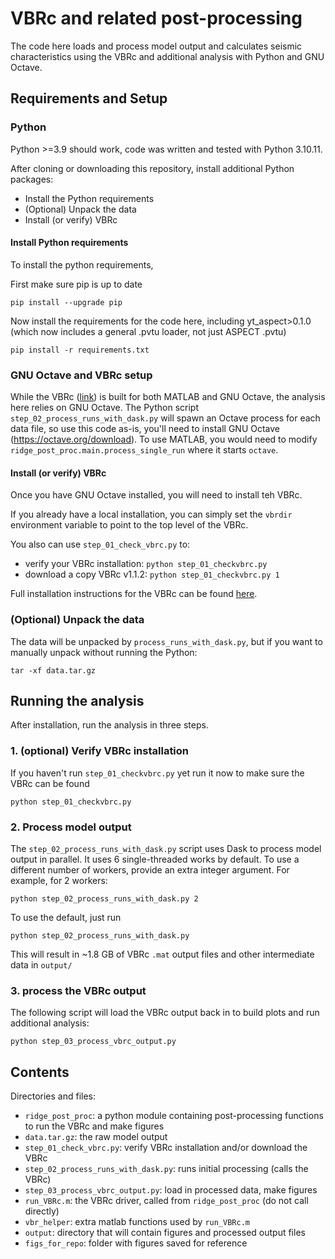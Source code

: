 # VBRc and related post-processing

The code here loads and process model output and calculates seismic characteristics 
using the VBRc and additional analysis with Python and GNU Octave.

## Requirements and Setup 

### Python 

Python >=3.9 should work, code was written and tested with Python 3.10.11. 

After cloning or downloading this repository, install additional Python packages: 

* Install the Python requirements
* (Optional) Unpack the data 
* Install (or verify) VBRc  

#### Install Python requirements 

To install the python requirements, 

First make sure pip is up to date

```shell
pip install --upgrade pip
```

Now install the requirements for the code here, including yt_aspect>0.1.0 (which now includes a general .pvtu loader, not just ASPECT .pvtu)

```shell
pip install -r requirements.txt
```

### GNU Octave and VBRc setup 

While the VBRc ([link](https://vbr-calc.github.io/vbr)) is built for both MATLAB
and GNU Octave, the analysis here relies on GNU Octave. The Python script 
`step_02_process_runs_with_dask.py` will spawn an Octave process for each data file, 
so use this code as-is, you'll need to install GNU Octave 
(https://octave.org/download). To use MATLAB, you would need to modify 
`ridge_post_proc.main.process_single_run` where it starts `octave`. 

#### Install (or verify) VBRc

Once you have GNU Octave installed,  you will need to install teh VBRc. 

If you already have a local installation, you can simply set 
the  `vbrdir` environment variable to point to the top level of the VBRc. 

You also can use `step_01_check_vbrc.py` to: 
* verify your VBRc installation: `python step_01_checkvbrc.py`
* download a copy VBRc v1.1.2: `python step_01_checkvbrc.py 1`

Full installation instructions for the VBRc can be found [here](https://vbr-calc.github.io/vbr/gettingstarted/installation/).

### (Optional) Unpack the data 

The data will be unpacked by `process_runs_with_dask.py`, but if you want to manually unpack without running the 
Python: 

```shell
tar -xf data.tar.gz
```

## Running the analysis 

After installation, run the analysis in three steps.

### 1. (optional) Verify VBRc installation

If you haven't run `step_01_checkvbrc.py` yet run it now to make sure the VBRc can be found 

```shell
python step_01_checkvbrc.py
```

### 2. Process model output 

The `step_02_process_runs_with_dask.py` script uses Dask to process model output in parallel. It 
uses 6 single-threaded works by default. To use a different number of workers, provide an extra 
integer argument. For example, for 2 workers:

```shell
python step_02_process_runs_with_dask.py 2
```

To use the default, just run 

```shell
python step_02_process_runs_with_dask.py
```

This will result in ~1.8 GB of VBRc `.mat` output files and other intermediate data in `output/` 

### 3. process the VBRc output 

The following script will load the VBRc output back in to build plots and run 
additional analysis: 

```shell 
python step_03_process_vbrc_output.py
```

## Contents 

Directories and files: 

* `ridge_post_proc`: a python module containing post-processing functions to run the VBRc and make figures
* `data.tar.gz`: the raw model output
* `step_01_check_vbrc.py`: verify VBRc installation and/or download the VBRc
* `step_02_process_runs_with_dask.py`: runs initial processing (calls the VBRc)
* `step_03_process_vbrc_output.py`: load in processed data, make figures
* `run_VBRc.m`: the VBRc driver, called from `ridge_post_proc` (do not call directly)
* `vbr_helper`: extra matlab functions used by `run_VBRc.m`
* `output`: directory that will contain figures and processed output files 
* `figs_for_repo`: folder with figures saved for reference

